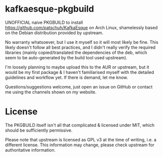 # kafkaesque-pkgbuild

UNOFFICIAL naive PKGBUILD to install https://github.com/patschuh/KafkaEsque on Arch Linux, shamelessly based on the Debian distribution provided by upstream.

No warranty whatsoever, but I use it myself so it will most likely be fine. This likely doesn't follow all best practices, and I didn't really verify the required libraries (mainly copied/translated the dependencies of the deb, which seem to be auto-generated by the build tool used upstream).

I'm loosely planning to maybe upload this to the AUR or upstream, but it would be my first package & I haven't familiarised myself with the detailed guidelines and workflow yet. If there is demand, let me know.

Questions/suggestions welcome, just open an issue on GitHub or contact me using the channels shown on my website.

# License
The PKGBUILD itself isn't all that complicated & licensed under MIT, which should be sufficiently permissive.

Please note that upstream is licensed as GPL v3 at the time of writing, i.e. a different license. This information may change, please check upstream for authoritative information.
